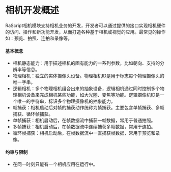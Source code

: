 # 相机开发概述

RaScript相机模块支持相机业务的开发，开发者可以通过提供的接口实现相机硬件的访问、操作和新功能开发，从而打造各种基于相机或视觉的应用。最常见的操作如：预览、拍照、连拍和录像等。

#### 基本概念

* 相机静态能力：用于描述相机的固有能力的一系列参数，比如朝向、支持的分辨率等信息。
* 物理相机：独立的实体摄像头设备。物理相机ID是用于标志每个物理摄像头的唯一字串。
* 逻辑相机：多个物理相机组合出来的抽象设备，逻辑相机通过同时控制多个物理相机设备来完成相机某些功能，如大光圈、变焦等功能。逻辑摄像机ID是一个唯一的字符串，标识多个物理摄像机的抽象能力。
* 帧捕获：相机启动后对帧的捕获动作统称为帧捕获。主要包含单帧捕获、多帧捕获、循环帧捕获。
* 单帧捕获：相机启动后，在帧数据流中捕获一帧数据，常用于普通拍照。
* 多帧捕获：相机启动后，在帧数据流中连续捕获多帧数据，常用于连拍。
* 循环帧捕获：相机启动后，在帧数据流中一直捕获帧数据，常用于预览和录像。

#### 约束与限制

* 在同一时刻只能有一个相机应用在运行中。
